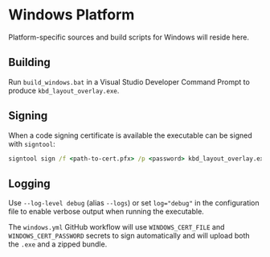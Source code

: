 # Windows Platform

Platform-specific sources and build scripts for Windows will reside here.

## Building

Run `build_windows.bat` in a Visual Studio Developer Command Prompt to produce `kbd_layout_overlay.exe`.

## Signing

When a code signing certificate is available the executable can be signed with `signtool`:

```cmd
signtool sign /f <path-to-cert.pfx> /p <password> kbd_layout_overlay.exe
```

## Logging

Use `--log-level debug` (alias `--logs`) or set `log="debug"` in the configuration file to enable verbose output when running the executable.

The `windows.yml` GitHub workflow will use `WINDOWS_CERT_FILE` and `WINDOWS_CERT_PASSWORD` secrets to sign automatically and will upload both the `.exe` and a zipped bundle.

